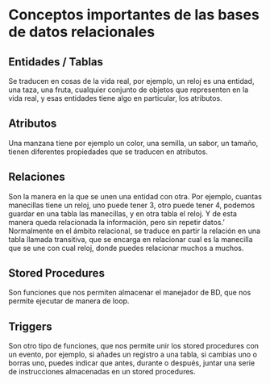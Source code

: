 # Conceptos importantes de las bases de datos relacionales

## Entidades / Tablas 
Se traducen en cosas de la vida real, por ejemplo, un reloj es una entidad, una taza, una fruta, cualquier conjunto de objetos que representen en la vida real, y esas entidades tiene algo en particular, los atributos.  

## Atributos  
Una manzana tiene por ejemplo un color, una semilla, un sabor, un tamaño, tienen diferentes propiedades que se traducen en atributos.  

## Relaciones
Son la manera en la que se unen una entidad con otra. Por ejemplo, cuantas manecillas tiene un reloj, uno puede tener 3, otro puede tener 4, podemos guardar en una tabla las manecillas, y en otra tabla el reloj. Y de esta manera queda relacionada la información, pero sin repetir datos.’  
Normalmente en el ámbito relacional, se traduce en partir la relación en una tabla llamada transitiva, que se encarga en relacionar cual es la manecilla que se une con cual reloj, donde puedes relacionar muchos a muchos.  

## Stored Procedures  
Son funciones que nos permiten almacenar el manejador de BD, que nos permite ejecutar de manera de loop.  

## Triggers 
Son otro tipo de funciones, que nos permite unir los stored procedures con un evento, por ejemplo, si añades un registro a una tabla, si cambias uno o borras uno, puedes indicar que antes, durante o después, juntar una serie de instrucciones almacenadas en un stored procedures.